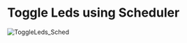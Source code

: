 # Toggle Leds using Scheduler



![ToggleLeds_Sched](https://github.com/anaskhamees/Stm32F401CC_Drivers/assets/52020047/06b2a619-7c01-4b20-8bcd-a995fb9207a8)
